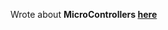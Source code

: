 Wrote about **MicroControllers [here](https://jalcocert.github.io/JAlcocerT/microcontrollers-setup-101)**